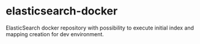# elasticsearch-docker
ElasticSearch docker repository with possibility to execute initial index and mapping creation for dev environment.
